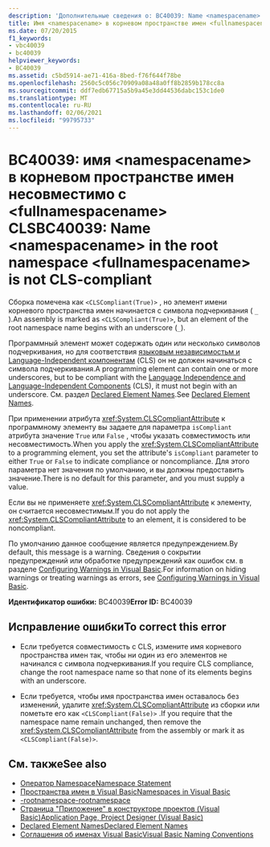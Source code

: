 ```yaml
---
description: 'Дополнительные сведения о: BC40039: Name <namespacename> в корневом пространстве имен несовместимы <fullnamespacename> с CLS'
title: Имя <namespacename> в корневом пространстве имен <fullnamespacename> не является CLS-совместимым
ms.date: 07/20/2015
f1_keywords:
- vbc40039
- bc40039
helpviewer_keywords:
- BC40039
ms.assetid: c5bd5914-ae71-416a-8bed-f76f644f78be
ms.openlocfilehash: 2560c5c056c70909a08a48a0ff8b2859b178cc8a
ms.sourcegitcommit: ddf7edb67715a5b9a45e3dd44536dabc153c1de0
ms.translationtype: MT
ms.contentlocale: ru-RU
ms.lasthandoff: 02/06/2021
ms.locfileid: "99795733"
---
```

# <a name="bc40039-name-namespacename-in-the-root-namespace-fullnamespacename-is-not-cls-compliant"></a><span data-ttu-id="14e3c-103">BC40039: имя \<namespacename> в корневом пространстве имен несовместимо с \<fullnamespacename> CLS</span><span class="sxs-lookup"><span data-stu-id="14e3c-103">BC40039: Name \<namespacename> in the root namespace \<fullnamespacename> is not CLS-compliant</span></span>

<span data-ttu-id="14e3c-104">Сборка помечена как `<CLSCompliant(True)>` , но элемент имени корневого пространства имен начинается с символа подчеркивания ( `_` ).</span><span class="sxs-lookup"><span data-stu-id="14e3c-104">An assembly is marked as `<CLSCompliant(True)>`, but an element of the root namespace name begins with an underscore (`_`).</span></span>

 <span data-ttu-id="14e3c-105">Программный элемент может содержать один или несколько символов подчеркивания, но для соответствия [языковым независимостьм и Language-Independent компонентам](../../../standard/language-independence-and-language-independent-components.md) (CLS) он не должен начинаться с символа подчеркивания.</span><span class="sxs-lookup"><span data-stu-id="14e3c-105">A programming element can contain one or more underscores, but to be compliant with the [Language Independence and Language-Independent Components](../../../standard/language-independence-and-language-independent-components.md) (CLS), it must not begin with an underscore.</span></span> <span data-ttu-id="14e3c-106">См. раздел [Declared Element Names](../../programming-guide/language-features/declared-elements/declared-element-names.md).</span><span class="sxs-lookup"><span data-stu-id="14e3c-106">See [Declared Element Names](../../programming-guide/language-features/declared-elements/declared-element-names.md).</span></span>

 <span data-ttu-id="14e3c-107">При применении атрибута <xref:System.CLSCompliantAttribute> к программному элементу вы задаете для параметра `isCompliant` атрибута значение `True` или `False` , чтобы указать совместимость или несовместимость.</span><span class="sxs-lookup"><span data-stu-id="14e3c-107">When you apply the <xref:System.CLSCompliantAttribute> to a programming element, you set the attribute's `isCompliant` parameter to either `True` or `False` to indicate compliance or noncompliance.</span></span> <span data-ttu-id="14e3c-108">Для этого параметра нет значения по умолчанию, и вы должны предоставить значение.</span><span class="sxs-lookup"><span data-stu-id="14e3c-108">There is no default for this parameter, and you must supply a value.</span></span>

 <span data-ttu-id="14e3c-109">Если вы не применяете <xref:System.CLSCompliantAttribute> к элементу, он считается несовместимым.</span><span class="sxs-lookup"><span data-stu-id="14e3c-109">If you do not apply the <xref:System.CLSCompliantAttribute> to an element, it is considered to be noncompliant.</span></span>

 <span data-ttu-id="14e3c-110">По умолчанию данное сообщение является предупреждением.</span><span class="sxs-lookup"><span data-stu-id="14e3c-110">By default, this message is a warning.</span></span> <span data-ttu-id="14e3c-111">Сведения о сокрытии предупреждений или обработке предупреждений как ошибок см. в разделе [Configuring Warnings in Visual Basic](/visualstudio/ide/configuring-warnings-in-visual-basic).</span><span class="sxs-lookup"><span data-stu-id="14e3c-111">For information on hiding warnings or treating warnings as errors, see [Configuring Warnings in Visual Basic](/visualstudio/ide/configuring-warnings-in-visual-basic).</span></span>

 <span data-ttu-id="14e3c-112">**Идентификатор ошибки:** BC40039</span><span class="sxs-lookup"><span data-stu-id="14e3c-112">**Error ID:** BC40039</span></span>

## <a name="to-correct-this-error"></a><span data-ttu-id="14e3c-113">Исправление ошибки</span><span class="sxs-lookup"><span data-stu-id="14e3c-113">To correct this error</span></span>

- <span data-ttu-id="14e3c-114">Если требуется совместимость с CLS, измените имя корневого пространства имен так, чтобы ни один из его элементов не начинался с символа подчеркивания.</span><span class="sxs-lookup"><span data-stu-id="14e3c-114">If you require CLS compliance, change the root namespace name so that none of its elements begins with an underscore.</span></span>

- <span data-ttu-id="14e3c-115">Если требуется, чтобы имя пространства имен оставалось без изменений, удалите <xref:System.CLSCompliantAttribute> из сборки или пометьте его как `<CLSCompliant(False)>` .</span><span class="sxs-lookup"><span data-stu-id="14e3c-115">If you require that the namespace name remain unchanged, then remove the <xref:System.CLSCompliantAttribute> from the assembly or mark it as `<CLSCompliant(False)>`.</span></span>

## <a name="see-also"></a><span data-ttu-id="14e3c-116">См. также</span><span class="sxs-lookup"><span data-stu-id="14e3c-116">See also</span></span>

- [<span data-ttu-id="14e3c-117">Оператор Namespace</span><span class="sxs-lookup"><span data-stu-id="14e3c-117">Namespace Statement</span></span>](../statements/namespace-statement.md)
- [<span data-ttu-id="14e3c-118">Пространства имен в Visual Basic</span><span class="sxs-lookup"><span data-stu-id="14e3c-118">Namespaces in Visual Basic</span></span>](../../programming-guide/program-structure/namespaces.md)
- [<span data-ttu-id="14e3c-119">-rootnamespace</span><span class="sxs-lookup"><span data-stu-id="14e3c-119">-rootnamespace</span></span>](../../reference/command-line-compiler/rootnamespace.md)
- [<span data-ttu-id="14e3c-120">Страница "Приложение" в конструкторе проектов (Visual Basic)</span><span class="sxs-lookup"><span data-stu-id="14e3c-120">Application Page, Project Designer (Visual Basic)</span></span>](/visualstudio/ide/reference/application-page-project-designer-visual-basic)
- [<span data-ttu-id="14e3c-121">Declared Element Names</span><span class="sxs-lookup"><span data-stu-id="14e3c-121">Declared Element Names</span></span>](../../programming-guide/language-features/declared-elements/declared-element-names.md)
- [<span data-ttu-id="14e3c-122">Соглашения об именах Visual Basic</span><span class="sxs-lookup"><span data-stu-id="14e3c-122">Visual Basic Naming Conventions</span></span>](../../programming-guide/program-structure/naming-conventions.md)
